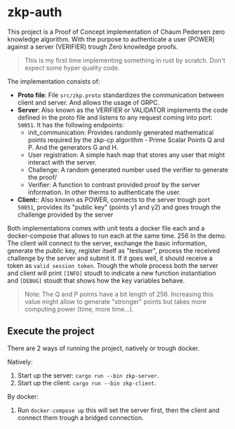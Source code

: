 # zkp-auth

This project is a Proof of Concept implementation of Chaum Pedersen zero knowledge algorithm. With the purpose to authenticate a user (POWER) against a server (VERIFIER) trough Zero knowledge proofs.

> This is my first time implementing something in rust by scratch. Don't expect some hyper quality code.

The implementation consists of:

- **Proto file**: File `src/zkp.proto` standardizes the communication between client and server. And allows the usage of GRPC.
- **Server**: Also known as the VERIFIER or VALIDATOR implements the code defined in the proto file and listens to any request coming into port: `50051`. It has the following endpoints:
  - init_communication: Provides randomly generated mathematical points required by the zkp-cp algorithm - Prime Scalar Points Q and P. And the generators G and H.
  - User registration: A simple hash map that stores any user that might interact with the server.
  - Challenge: A random generated number used the verifier to generate the proof/
  - Verifier: A function to contrast provided proof by the server information. In other therms to authenticate the user.
- **Client:**: Also known as POWER, connects to the server trough port `50051`, provides its "public key" (points y1 and y2) and goes trough the challenge provided by the server

Both implementations comes with unit tests a docker file each and a docker-compose that allows to run each at the same time.
256
In the demo. The client will connect to the server, exchange the basic information, generate the public key, register itself as "testuser", process the received challenge by the server and submit it. If it goes well, it should receive a token as `valid session token`. Trough the whole process both the server and client will print `[INFO]` stoudt to indicate a new function instantiation and `[DEBUG]` stoudt that shows how the key variables behave.

> Note: The Q and P points have a bit length of 256. Increasing this value might allow to generate "stronger" points but takes more computing power (time, more time...).

## Execute the project

There are 2 ways of running the project, natively or trough docker.

Natively:

1. Start up the server: `cargo run --bin zkp-server`.
2. Start up the client: `cargo run --bin zkp-client`.

By docker:

1. Run `docker-compose up` this will set the server first, then the client and connect them trough a bridged connection.

